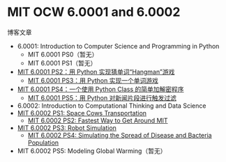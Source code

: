 # MIT OCW 6.0001 and 6.0002

博客文章

* 6.0001: Introduction to Computer Science and Programming in Python
  * MIT 6.0001 PS0（暂无）
  * MIT 6.0001 PS1（暂无）
* [MIT 6.0001 PS2：用 Python 实现猜单词“Hangman”游戏](https://www.jeddd.com/article/mit-python-ps2-hangman.html)
  * [MIT 6.0001 PS3：用 Python 实现一个单词游戏](https://www.jeddd.com/article/mit-python-ps3-wordgame.html)
* [MIT 6.0001 PS4：一个使用 Python Class 的简单加解密程序](https://www.jeddd.com/article/mit-python-ps4-class.html)
  * [MIT 6.0001 PS5：用 Python 对新闻片段进行触发过滤](https://www.jeddd.com/article/mit-python-ps5-news-story.html)
* 6.0002: Introduction to Computational Thinking and Data Science
* [MIT 6.0002 PS1: Space Cows Transportation](https://www.jeddd.com/article/mit-6-0002-ps1.html)
  * [MIT 6.0002 PS2: Fastest Way to Get Around MIT](https://www.jeddd.com/article/mit-6-0002-p21.html)
* [MIT 6.0002 PS3: Robot Simulation](https://www.jeddd.com/article/mit-6-0002-ps3.html)
  * [MIT 6.0002 PS4: Simulating the Spread of Disease and Bacteria Population](https://www.jeddd.com/article/mit-6-0002-ps4.html)
* MIT 6.0002 PS5: Modeling Global Warming（暂无）

